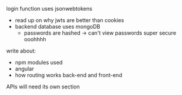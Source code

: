 login function uses jsonwebtokens
- read up on why jwts are better than cookies
- backend database uses mongoDB
  - passwords are hashed -> can't view passwords super secure ooohhhh

write about:
- npm modules used
- angular
- how routing works back-end and front-end

APIs will need its own section
